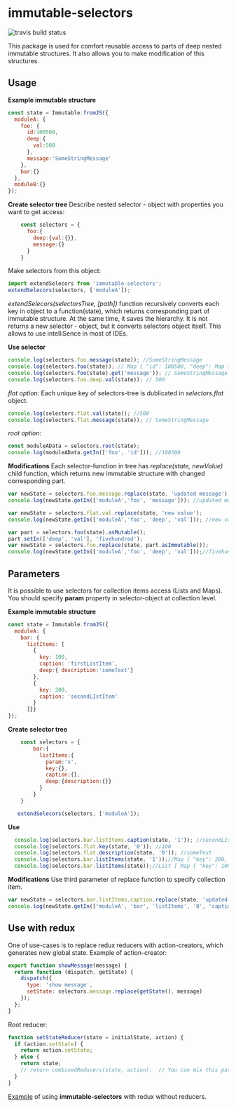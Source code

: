 
# immutable-selectors
![travis build status](https://travis-ci.org/dmitrii-khr/immutable-selectors.svg?branch=master)

This package is used for comfort reusable access to parts of deep nested immutable structures. It also allows you to make modification of this structures.
## Usage
**Example immutable structure**
```javascript
const state = Immutable.fromJS({
  moduleA: {
    foo: {
      id:100500,
      deep:{
        val:500
      },
      message:'SomeStringMessage'
    },
    bar:{}
  },
  moduleB:{}
});
```
**Create selector tree**
Describe nested selector - object with properties you want to get access:
```javascript
    const selectors = {
      foo:{
        deep:{val:{}},
        message:{}
      }
    }
```
Make selectors from this object:
```javascript
import extendSelecors from 'immutable-selectors';
extendSelecors(selectors, ['moduleA']);
```
*extendSelecors(selectorsTree, [path])* function recursively converts each key in object to a function(state), which returns corresponding part of immutable structure. At the same time, it saves the hierarchy. It is not returns a new selector - object, but it converts selectors object itself. This allows to use intelliSence in most of IDEs.

**Use selector**
```javascript
console.log(selectors.foo.message(state)); //SomeStringMessage
console.log(selectors.foo(state)); // Map { "id": 100500, "deep": Map { "val": 500 }, "message": "SomeStringMessage" }
console.log(selectors.foo(state).get('message')); // SomeStringMessage
console.log(selectors.foo.deep.val(state)); // 500
```

*flat option:*
Each unique key of selectors-tree is dublicated in *selectors.flat* object:
```javascript
console.log(selectors.flat.val(state)); //500
console.log(selectors.flat.message(state)); // SomeStringMessage
```
*root option:*
```javascript
const moduleAData = selectors.root(state);
console.log(moduleAData.getIn(['foo', 'id'])); //100500
```

**Modifications**
Each selector-function in tree has *replace(state, newValue)* child function, which returns new immutable structure with changed corresponding part.
```javascript
var newState = selectors.foo.message.replace(state, 'updated message');
console.log(newState.getIn(['moduleA','foo', 'message'])); //updated message
```
```javascript
var newState = selectors.flat.val.replace(state, 'new value');
console.log(newState.getIn(['moduleA','foo', 'deep', 'val'])); //new value
```
```javascript
var part = selectors.foo(state).asMutable();
part.setIn(['deep', 'val'], 'fivehundred');
var newState = selectors.foo.replace(state, part.asImmutable());
console.log(newState.getIn(['moduleA','foo', 'deep', 'val']));//fivehundred
```

## Parameters
It is possible to use selectors for collection items access (Lists and Maps). You should specify **param** property in selector-object at collection level.

**Example immutable structure**
```javascript
const state = Immutable.fromJS({
  moduleA: {
    bar: {
      listItems: [
        {
          key: 100,
          caption: 'firstListItem',
          deep:{ description:'someText'}
        },
        {
          key: 200,
          caption: 'secondLIstItem'
        }
      ]}}
});
```
**Create selector tree**
```javascript
    const selectors = {
        bar:{
          listItems:{
            param:'x',
            key:{},
            caption:{},
            deep:{description:{}}
          }
        }
    }

   extendSelecors(selectors, ['moduleA']);
   ```

**Use**
```javascript
  console.log(selectors.bar.listItems.caption(state, '1')); //secondLIstItem
  console.log(selectors.flat.key(state, '0')); //100
  console.log(selectors.flat.description(state, '0')); //someText
  console.log(selectors.bar.listItems(state, '1'));//Map { "key": 200, "caption": "secondLIstItem" }
  console.log(selectors.bar.listItems(state));//List [ Map { "key": 100, "caption":...

   ```

**Modifications**
Use third parameter of replace function to specify collection item.
```javascript
var newState = selectors.bar.listItems.caption.replace(state, 'updated-first', '0');
console.log(newState.getIn(['moduleA', 'bar', 'listItems', '0', 'caption'])); // updated-first
 ```

## Use with redux
One of use-cases is to replace redux reducers with action-creators, which generates new global state.
Example of action-creator:
```javascript
export function showMessage(message) {
  return function (dispatch, getState) {
    dispatch({
      type: 'show message',
      setState: selectors.message.replace(getState(), message)
    });
  };
}
 ```
Root reducer:
```javascript
function setStateReducer(state = initialState, action) {
  if (action.setState) {
    return action.setState;
  } else {
    return state;
    // return combinedReducers(state, action);  // You can mix this pattern with classical combineReducers - function.
  }
}
 ```
[Example](https://github.com/dmitrii-khr/selectorsTreeExample) of using **immutable-selectors** with redux without reducers.
